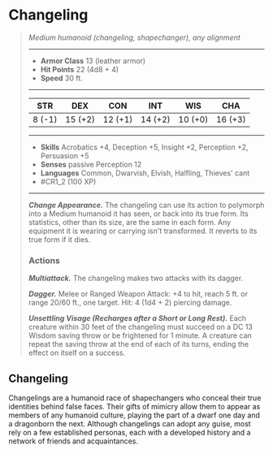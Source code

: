 # Changeling
>*Medium humanoid (changeling, shapechanger), any alignment*
>___
>- **Armor Class** 13 (leather armor)
>- **Hit Points** 22 (4d8 + 4)
>- **Speed** 30 ft.
>___
>|STR|DEX|CON|INT|WIS|CHA|
>|:---:|:---:|:---:|:---:|:---:|:---:|
>|8 (-1)|15 (+2)|12 (+1)|14 (+2)|10 (+0)|16 (+3)|
>___
>- **Skills** Acrobatics +4, Deception +5, Insight +2, Perception +2, Persuasion +5
>- **Senses** passive Perception 12
>- **Languages** Common, Dwarvish, Elvish, Halfling, Thieves' cant
>- #CR1_2 (100 XP)
>___
>***Change Appearance.*** The changeling can use its action to polymorph into a Medium humanoid it has seen, or back into its true form. Its statistics, other than its size, are the same in each form. Any equipment it is wearing or carrying isn't transformed. It reverts to its true form if it dies.  
>
>### Actions
>***Multiattack.*** The changeling makes two attacks with its dagger.  
>
>***Dagger.*** Melee  or Ranged Weapon Attack: +4 to hit, reach 5 ft. or range 20/60 ft., one target. Hit: 4 (1d4 + 2) piercing damage.  
>
>***Unsettling Visage (Recharges after a Short or Long Rest).*** Each creature within 30 feet of the changeling must succeed on a DC 13 Wisdom saving throw or be frightened for 1 minute. A creature can repeat the saving throw at the end of each of its turns, ending the effect on itself on a success.

## Changeling

Changelings are a humanoid race of shapechangers who conceal their true identities behind false faces. Their gifts of mimicry allow them to appear as members of any humanoid culture, playing the part of a dwarf one day and a dragonborn the next. Although changelings can adopt any guise, most rely on a few established personas, each with a developed history and a network of friends and acquaintances.